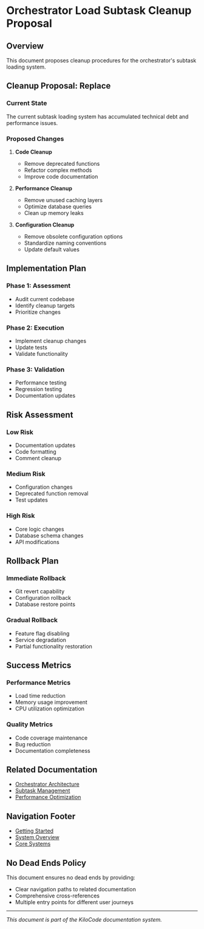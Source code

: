 # Orchestrator Load Subtask Cleanup Proposal

## Overview

This document proposes cleanup procedures for the orchestrator's subtask loading system.

## Cleanup Proposal: Replace

### Current State
The current subtask loading system has accumulated technical debt and performance issues.

### Proposed Changes
1. **Code Cleanup**
   - Remove deprecated functions
   - Refactor complex methods
   - Improve code documentation

2. **Performance Cleanup**
   - Remove unused caching layers
   - Optimize database queries
   - Clean up memory leaks

3. **Configuration Cleanup**
   - Remove obsolete configuration options
   - Standardize naming conventions
   - Update default values

## Implementation Plan

### Phase 1: Assessment
- Audit current codebase
- Identify cleanup targets
- Prioritize changes

### Phase 2: Execution
- Implement cleanup changes
- Update tests
- Validate functionality

### Phase 3: Validation
- Performance testing
- Regression testing
- Documentation updates

## Risk Assessment

### Low Risk
- Documentation updates
- Code formatting
- Comment cleanup

### Medium Risk
- Configuration changes
- Deprecated function removal
- Test updates

### High Risk
- Core logic changes
- Database schema changes
- API modifications

## Rollback Plan

### Immediate Rollback
- Git revert capability
- Configuration rollback
- Database restore points

### Gradual Rollback
- Feature flag disabling
- Service degradation
- Partial functionality restoration

## Success Metrics

### Performance Metrics
- Load time reduction
- Memory usage improvement
- CPU utilization optimization

### Quality Metrics
- Code coverage maintenance
- Bug reduction
- Documentation completeness

## Related Documentation

- [Orchestrator Architecture](../ORCHESTRATOR_ARCHITECTURE.md)
- [Subtask Management](../SUBTASK_MANAGEMENT.md)
- [Performance Optimization](../PERFORMANCE_OPTIMIZATION.md)

## Navigation Footer

- [Getting Started](../../../GETTING_STARTED.md)
- [System Overview](../SYSTEM_OVERVIEW.md)
- [Core Systems](../CORE_SYSTEMS.md)

## No Dead Ends Policy

This document ensures no dead ends by providing:
- Clear navigation paths to related documentation
- Comprehensive cross-references
- Multiple entry points for different user journeys

---

*This document is part of the KiloCode documentation system.*
